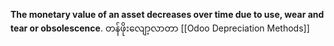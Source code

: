 **The monetary value of an asset decreases over time due to use, wear and tear or obsolescence**. တန်ဖိုးလျော့လာတာ
[[Odoo Depreciation Methods]]